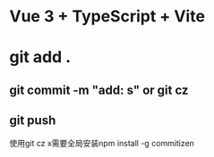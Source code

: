 # Vue 3 + TypeScript + Vite

# git add .

## git commit -m "add: s" or git cz

## git push


使用git cz x需要全局安装npm install -g commitizen